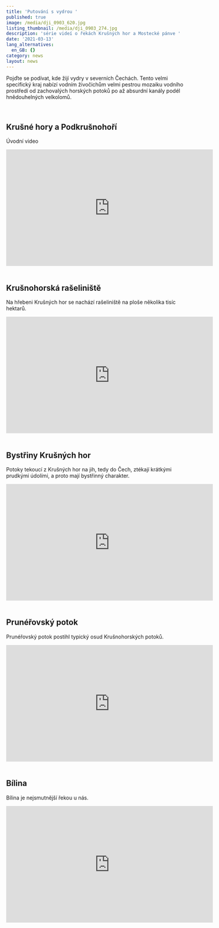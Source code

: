 ```yaml
---
title: 'Putování s vydrou '
published: true
image: /media/dji_0903_620.jpg
listing_thumbnail: /media/dji_0903_274.jpg
description: 'série videí o řekách Krušných hor a Mostecké pánve '
date: '2021-03-13'
lang_alternatives:
  en_GB: {}
category: news
layout: news
---
```

Pojďte se podívat, kde žijí vydry v severních Čechách. Tento velmi specifický kraj nabízí vodním živočichům velmi pestrou mozaiku vodního prostředí od zachovalých horských potoků po až absurdní kanály podél hnědouhelných velkolomů. 

<br/> 

## **Krušné hory a Podkrušnohoří**

Úvodní video

<iframe width="560" height="315" src="https://www.youtube.com/embed/1Yihr-AGLWc" frameborder="0" allow="accelerometer; autoplay; clipboard-write; encrypted-media; gyroscope; picture-in-picture" allowfullscreen></iframe>

<br/>
<br/>

## **Krušnohorská rašeliniště**

Na hřebeni Krušných hor se nachází rašeliniště na ploše několika tisíc hektarů.

<iframe width="560" height="315" src="https://www.youtube.com/embed/B2Z81Gb5ozs" frameborder="0" allow="accelerometer; autoplay; clipboard-write; encrypted-media; gyroscope; picture-in-picture" allowfullscreen></iframe>

<br/>
<br/>

## **Bystřiny Krušných hor**

Potoky tekoucí z Krušných hor na jih, tedy do Čech, ztékají krátkými prudkými údolími, a proto mají bystřinný charakter.

<iframe width="560" height="315" src="https://www.youtube.com/embed/hul9YRVqI7A" frameborder="0" allow="accelerometer; autoplay; clipboard-write; encrypted-media; gyroscope; picture-in-picture" allowfullscreen></iframe>

<br/>
<br/>

## **Prunéřovský potok**

Prunéřovský potok postihl typický osud Krušnohorských potoků.

<iframe width="560" height="315" src="https://www.youtube.com/embed/xbYdnc3G0SI" frameborder="0" allow="accelerometer; autoplay; clipboard-write; encrypted-media; gyroscope; picture-in-picture" allowfullscreen></iframe>

<br/>
<br/>

## **Bílina**

Bílina je nejsmutnější řekou u nás.

<iframe width="560" height="315" src="https://www.youtube.com/embed/jOUCfgkfaLU" frameborder="0" allow="accelerometer; autoplay; clipboard-write; encrypted-media; gyroscope; picture-in-picture" allowfullscreen></iframe>

<br/>
<br/>
